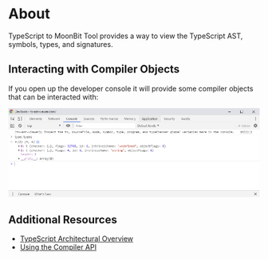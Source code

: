 # About

TypeScript to MoonBit Tool provides a way to view the TypeScript AST, symbols, types, and signatures.

## Interacting with Compiler Objects

If you open up the developer console it will provide some compiler objects that can be interacted with:

![Developer Console](images/developer-console.png "Developer Console")

## Additional Resources

- [TypeScript Architectural Overview](https://github.com/microsoft/TypeScript/wiki/Architectural-Overview)
- [Using the Compiler API](https://github.com/Microsoft/TypeScript/wiki/Using-the-Compiler-API)
